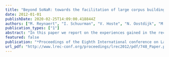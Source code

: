 ```yaml
---
title: "Beyond SoNaR: towards the facilitation of large corpus building efforts"
date: 2012-01-01
publishDate: 2020-02-25T14:09:00.418844Z
authors: ["M. Reynaert", "I. Schuurman", "V. Hoste", "N. Oostdijk", "M. van Gompel"]
publication_types: ["1"]
abstract: "In this paper we report on the experiences gained in the recent construction of the SoNaR corpus, a 500 MW reference corpus of contemporary, written Dutch. It shows what can realistically be done within the confines of a project setting where there are limitations to the duration in time as well to the budget, employing current state-of-the-art tools, standards and best practices. By doing so we aim to pass on insights that may be beneficial for anyone considering to undertake an effort towards building a large, varied yet balanced corpus for use by the wider research community. Various issues are discussed that come into play while compiling a large corpus, including approaches to acquiring texts, the arrangement of IPR, the choice of text formats, and steps to be taken in the preprocessing of data from widely different origins. We describe FoLiA, a new XML format geared at rich linguistic annotations. We also explain the rationale behind the investment in the high-quality semi-automatic enrichment of a relatively small (1 MW) subset with very rich syntactic and semantic annotations. Finally, we present some ideas about future developments and the direction corpus development may take, such as setting up an integrated work flow between web services and the potential role for ISOcat. We list tips for potential corpus builders, tricks they may want to try and further recommendations regarding technical developments future corpus builders may wish to hope for."
featured: false
publication: "*Proceedings of the Eighth International conference on Language Resources and Evaluation (LREC)*"
url_pdf: "http://www.lrec-conf.org/proceedings/lrec2012/pdf/748_Paper.pdf"
---
```


